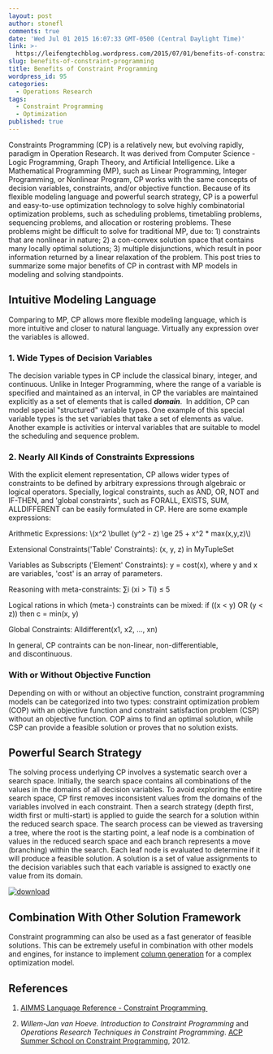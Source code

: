 ```yaml
---
layout: post
author: stonefl
comments: true
date: 'Wed Jul 01 2015 16:07:33 GMT-0500 (Central Daylight Time)'
link: >-
  https://leifengtechblog.wordpress.com/2015/07/01/benefits-of-constraint-programming/
slug: benefits-of-constraint-programming
title: Benefits of Constraint Programming
wordpress_id: 95
categories:
  - Operations Research
tags:
  - Constraint Programming
  - Optimization
published: true
---
```


Constraints Programming (CP) is a relatively new, but evolving rapidly, paradigm in Operation Research. It was derived from Computer Science - Logic Programming, Graph Theory, and Artificial Intelligence. Like a Mathematical Programming (MP), such as Linear Programming, Integer Programming, or Nonlinear Program, CP works with the same concepts of decision variables, constraints, and/or objective function. Because of its flexible modeling language and powerful search strategy, CP is a powerful and easy-to-use optimization technology to solve highly combinatorial optimization problems, such as scheduling problems, timetabling problems, sequencing problems, and allocation or rostering problems. These problems might be difficult to solve for traditional MP, due to: 1) constraints that are nonlinear in nature; 2) a con-convex solution space that contains many locally optimal solutions; 3) multiple disjunctions, which result in poor information returned by a linear relaxation of the problem. This post tries to summarize some major benefits of CP in contrast with MP models in modeling and solving standpoints.
<!--more-->


## Intuitive Modeling Language

Comparing to MP, CP allows more flexible modeling language, which is more intuitive and closer to natural language. Virtually any expression over the variables is allowed.


### 1. Wide Types of Decision Variables

The decision variable types in CP include the classical binary, integer, and continuous. Unlike in Integer Programming, where the range of a variable is specified and maintained as an interval, in CP the variables are maintained explicitly as a set of elements that is called _**domain**_.  In addition, CP can model special "structured" variable types. One example of this special variable types is the set variables that take a set of elements as value. Another example is activities or interval variables that are suitable to model the scheduling and sequence problem.

### 2. Nearly All Kinds of Constraints Expressions

With the explicit element representation, CP allows wider types of constraints to be defined by arbitrary expressions through algebraic or logical operators. Specially, logical constraints, such as AND, OR, NOT and IF-THEN, and 'global constraints', such as FORALL, EXISTS, SUM, ALLDIFFERENT can be easily formulated in CP. Here are some example expressions:

Arithmetic Expressions: \\(x^2 \bullet (y^2 - z) \ge 25 + x^2 * max(x,y,z)\\)

Extensional Constraints('Table' Constraints): (x, y, z) in MyTupleSet

Variables as Subscripts ('Element' Constraints): y = cost(x), where y and x are variables, 'cost' is an array of parameters.

Reasoning with meta-constraints: ∑i (xi > Ti) ≤ 5

Logical rations in which (meta-) constraints can be mixed: if ((x < y) OR (y < z)) then c = min(x, y)

Global Constraints: Alldifferent(x1, x2, ..., xn)

In general, CP contraints can be non-linear, non-differentiable, and discontinuous.


### With or Without Objective Function


Depending on with or without an objective function, constraint programming models can be categorized into two types: constraint optimization problem (COP) with an objective function and constraint satisfaction problem (CSP) without an objective function. COP aims to find an optimal solution, while CSP can provide a feasible solution or proves that no solution exists.


## Powerful Search Strategy




The solving process underlying CP involves a systematic search over a search space. Initially, the search space contains all combinations of the values in the domains of all decision variables. To avoid exploring the entire search space, CP first removes inconsistent values from the domains of the variables involved in each constraint. Then a search strategy (depth first, width first or multi-start) is applied to guide the search for a solution within the reduced search space. The search process can be viewed as traversing a tree, where the root is the starting point, a leaf node is a combination of values in the reduced search space and each branch represents a move (branching) within the search. Each leaf node is evaluated to determine if it will produce a feasible solution. A solution is a set of value assignments to the decision variables such that each variable is assigned to exactly one value from its domain.




[![download](https://leifengtechblog.files.wordpress.com/2015/07/download.png?w=300)](https://leifengtechblog.files.wordpress.com/2015/07/download.png)





## Combination With Other Solution Framework


Constraint programming can also be used as a fast generator of feasible solutions. This can be extremely useful in combination with other models and engines, for instance to implement [column generation](http://www.or.rwth-aachen.de/research/publications/primer.pdf) for a complex optimization model.


## References





	
  1. [AIMMS Language Reference - Constraint Programming ](http://www.aimms.com/aimms/download/manuals/aimms3lr_constraintprogramming.pdf)

	
  2. _Willem-Jan van Hoeve. Introduction to Constraint Programming_ and _Operations Research Techniques in Constraint Programming_. [ACP Summer School on Constraint Programming](http://www.andrew.cmu.edu/user/vanhoeve/summerschool/), 2012.
